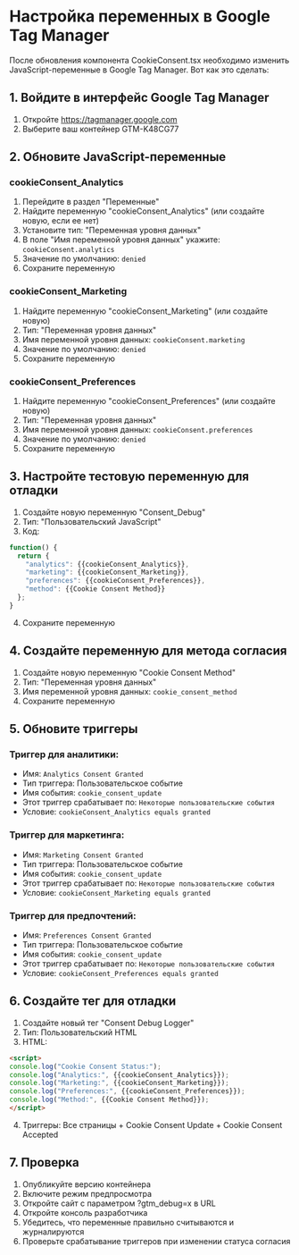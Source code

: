 # Настройка переменных в Google Tag Manager

После обновления компонента CookieConsent.tsx необходимо изменить JavaScript-переменные в Google Tag Manager. Вот как это сделать:

## 1. Войдите в интерфейс Google Tag Manager

1. Откройте https://tagmanager.google.com
2. Выберите ваш контейнер GTM-K48CG77

## 2. Обновите JavaScript-переменные

### cookieConsent_Analytics

1. Перейдите в раздел "Переменные"
2. Найдите переменную "cookieConsent_Analytics" (или создайте новую, если ее нет)
3. Установите тип: "Переменная уровня данных"
4. В поле "Имя переменной уровня данных" укажите: `cookieConsent.analytics`
5. Значение по умолчанию: `denied`
6. Сохраните переменную

### cookieConsent_Marketing

1. Найдите переменную "cookieConsent_Marketing" (или создайте новую)
2. Тип: "Переменная уровня данных"
3. Имя переменной уровня данных: `cookieConsent.marketing`
4. Значение по умолчанию: `denied`
5. Сохраните переменную

### cookieConsent_Preferences

1. Найдите переменную "cookieConsent_Preferences" (или создайте новую)
2. Тип: "Переменная уровня данных"
3. Имя переменной уровня данных: `cookieConsent.preferences`
4. Значение по умолчанию: `denied`
5. Сохраните переменную

## 3. Настройте тестовую переменную для отладки

1. Создайте новую переменную "Consent_Debug"
2. Тип: "Пользовательский JavaScript"
3. Код:
```javascript
function() {
  return {
    "analytics": {{cookieConsent_Analytics}},
    "marketing": {{cookieConsent_Marketing}}, 
    "preferences": {{cookieConsent_Preferences}},
    "method": {{Cookie Consent Method}}
  };
}
```
4. Сохраните переменную

## 4. Создайте переменную для метода согласия

1. Создайте новую переменную "Cookie Consent Method"
2. Тип: "Переменная уровня данных"
3. Имя переменной уровня данных: `cookie_consent_method`
4. Сохраните переменную

## 5. Обновите триггеры

### Триггер для аналитики:
- Имя: `Analytics Consent Granted`
- Тип триггера: Пользовательское событие
- Имя события: `cookie_consent_update`
- Этот триггер срабатывает по: `Некоторые пользовательские события`
- Условие: `cookieConsent_Analytics equals granted`

### Триггер для маркетинга:
- Имя: `Marketing Consent Granted`
- Тип триггера: Пользовательское событие
- Имя события: `cookie_consent_update`
- Этот триггер срабатывает по: `Некоторые пользовательские события`
- Условие: `cookieConsent_Marketing equals granted`

### Триггер для предпочтений:
- Имя: `Preferences Consent Granted`
- Тип триггера: Пользовательское событие
- Имя события: `cookie_consent_update`
- Этот триггер срабатывает по: `Некоторые пользовательские события`
- Условие: `cookieConsent_Preferences equals granted`

## 6. Создайте тег для отладки

1. Создайте новый тег "Consent Debug Logger"
2. Тип: Пользовательский HTML
3. HTML:
```html
<script>
console.log("Cookie Consent Status:");
console.log("Analytics:", {{cookieConsent_Analytics}});
console.log("Marketing:", {{cookieConsent_Marketing}});
console.log("Preferences:", {{cookieConsent_Preferences}});
console.log("Method:", {{Cookie Consent Method}});
</script>
```
4. Триггеры: Все страницы + Cookie Consent Update + Cookie Consent Accepted

## 7. Проверка

1. Опубликуйте версию контейнера
2. Включите режим предпросмотра
3. Откройте сайт с параметром ?gtm_debug=x в URL
4. Откройте консоль разработчика
5. Убедитесь, что переменные правильно считываются и журналируются
6. Проверьте срабатывание триггеров при изменении статуса согласия 